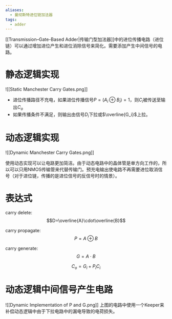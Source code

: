 ```yaml
---
aliases:
  - 曼彻斯特进位链加法器
tags:
  - adder
---
```

[[Transmission–Gate-Based Adder|传输门型加法器]]中的进位传播电路（进位链）可以通过增加进位产生和进位消除信号来简化。需要添加产生中间信号的电路。

# 静态逻辑实现

![[Static Manchester Carry Gates.png]]

- 进位传播路径不充电，如果进位传播信号$P=(A_i\oplus B_i)=1$，则$C_i$被传送至输出$C_o$
- 如果传播条件不满足，则输出由信号$D_i$下拉或$\overline{G_i}$上拉。

# 动态逻辑实现

![[Dynamic Manchester Carry Gates.png]]

使用动态实现可以让电路更加简洁。由于动态电路中的晶体管是单方向工作的，所以可以只用NMOS传输管来代替传输门。预充电输出使电路不再需要进位取消信号（对于进位链，传播的是进位信号的反信号时的情景）。

# 表达式

carry delete:
$$D=\overline{A}\cdot\overline{B}$$

carry propagate:
$$P=A\oplus B$$

carry generate:
$$G=A\cdot B$$

$$C_o=G_i+P_iC_i$$

# 动态逻辑中间信号产生电路

![[Dynamic Implementation of P and G.png]]
上图的电路中使用一个Keeper来补偿动态逻辑中由于下拉电路中的漏电导致的电荷损失。